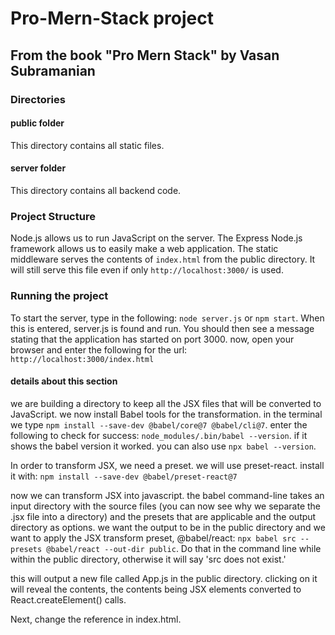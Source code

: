 # Pro-Mern-Stack project

## From the book "Pro Mern Stack" by Vasan Subramanian

### Directories

#### public folder
This directory contains all static files.

#### server folder
This directory contains all backend code.

### Project Structure
Node.js allows us to run JavaScript on the server.
The Express Node.js framework allows us to easily make a web application.
The static middleware serves the contents of ```index.html``` from the public directory. It will still serve this file even if only ```http://localhost:3000/``` is used.

### Running the project
To start the server, type in the following:
```node server.js``` or ```npm start```.
When this is entered, server.js is found and run.
You should then see a message stating that the application has started on port 3000. now, open your browser and enter the following for the url:
```http://localhost:3000/index.html```

#### details about this section
we are building a directory to keep all the JSX files that will be converted to JavaScript. we now install Babel tools for the transformation. in the terminal we type ```npm install --save-dev @babel/core@7 @babel/cli@7```. enter the following to check for success: ```node_modules/.bin/babel --version```. if it shows the babel version it worked. you can also use ```npx babel --version```.

In order to transform JSX, we need a preset. we will use preset-react. install it with: ```npm install --save-dev @babel/preset-react@7```

now we can transform JSX into javascript. the babel command-line takes an input directory with the source files (you can now see why we separate the .jsx file into a directory) and the presets that are applicable and the output directory as options. we want the output to be in the public directory and we want to apply the JSX transform preset, @babel/react: ```npx babel src --presets @babel/react --out-dir public```. Do that in the command line while within the public directory, otherwise it will say 'src does not exist.'

this will output a new file called App.js in the public directory. clicking on it will reveal the contents, the contents being JSX elements converted to React.createElement() calls.

Next, change the reference in index.html.